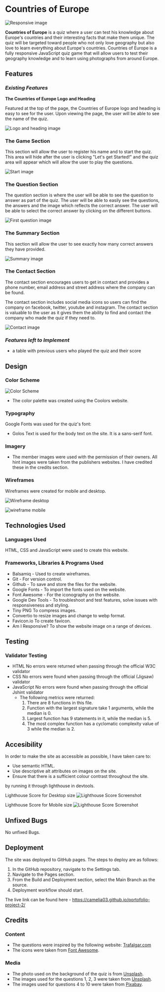 # Countries of Europe

![Responsive image](assets/images/responsive.png)


**Countries of Europe** is a quiz where a user can test his knowledge about Europe's countries and their interesting facts that make them unique. The quiz will be targeted toward people who not only love geography but also love to learn everything about Europe's countries. Countries of Europe is a fully responsive JavaScript quiz game that will allow users to test their geography knowledge and to learn using photographs from around Europe.

## Features
### *Existing Features*
**The Countries of Europe Logo and Heading**

Featured at the top of the page, the Countries of Europe logo and heading is easy to see for the user. Upon viewing the page, the user will be able to see the name of the quiz.

![Logo and heading image](assets/images/logo-and-heading.png)


### **The Game Section**

This section will allow the user to register his name and to start the quiz. This area will hide after the user is clicking "Let's get Started!" and the quiz area will appear which will allow the user to play the questions. 

![Start image](assets/images/login-and-start.png)

### **The Question Section**

The question section is where the user will be able to see the question to answer as part of the quiz. The user will be able to easily see the questions, the answers and the image which reflects the correct answer.
The user will be able to select the correct answer by clicking on the different buttons.

![First question image](assets/images/question-container.png)

### **The Summary Section**

This section will allow the user to see exactly how many correct answers they have provided.

![Summary image](assets/images/summary.png)


### **The Contact Section**
The contact section encourages users to get in contact and provides a phone number, email address and street address where the company can be found.

The contact section includes social media icons so users can find the company on facebook, twitter, youtube and instagram. The contact section is valuable to the user as it gives them the ability to find and contact the company who made the quiz if they need to.

![Contact image](assets/images/Contact.png)


### *Features left to Implement*
- a table with previous users who played the quiz and their score

## Design
### Color Scheme

![Color Scheme](assets/images/color-palette.png)

- The color palette was created using the Coolors website.

### Typography
Google Fonts was used for the quiz's font:

- Golos Text is used for the body text on the site. It is a sans-serif font.

### Imagery
- The member images were used with the permission of their owners. All  hint images were taken from the publishers websites. I have credited these in the credits section.

### Wireframes
Wireframes were created for mobile and desktop.

![Wireframe desktop](assets/images/wireframe-desktop.png)


![wireframe mobile](assets/images/wireframe-mobile.png)


## Technologies Used
### Languages Used
HTML, CSS and JavaScript were used to create this website.

### Frameworks, Libraries & Programs Used
- Balsamiq - Used to create wireframes.
- Git - For version control.
- Github - To save and store the files for the website.
- Google Fonts - To import the fonts used on the website.
- Font Awesome - For the iconography on the website.
- Google Dev Tools - To troubleshoot and test features, solve issues with responsiveness and styling.
- Tiny PNG To compress images.
- Convertio to resize images and change to webp format.
- Favicon.io To create favicon.
- Am I Responsive? To show the website image on a range of devices.

## Testing
### Validator Testing
- HTML
No errors were returned when passing through the official W3C validator
- CSS
No errors were found when passing through the official (Jigsaw) validator
- JavaScript
No errors were found when passing through the official Jshint validator
    - The following metrics were returned:
        1. There are 8 functions in this file.
        2. Function with the largest signature take 1 arguments, while the median is 0.
        3. Largest function has 9 statements in it, while the median is 5.
        4. The most complex function has a cyclomatic complexity value of 3 while the median is 2.

## Accesibility

In order to make the site as accessible as possible, I have taken care to:
- Use semantic HTML.
- Use descriptive alt attributes on images on the site.
- Ensure that there is a sufficient colour contrast throughout the site.

by running it through lighthouse in devtools.

Lighthouse Score for Desktop size
![Lighthouse Score Screenshot](assets/images/lighthouse-screenshot-desktop.png)

Lighthouse Score for Mobile size
![Lighthouse Score Screenshot](assets/images/lighthouse-screenshot-mobile.png)

## Unfixed Bugs
No unfixed Bugs.


## Deployment
The site was deployed to GitHub pages. The steps to deploy are as follows:
1. In the GitHub repository, navigate to the Settings tab.
2. Navigate to the Pages section.
3. From the Build and Deployment section, select the Main Branch as the source.
4. Deployment workflow should start.

The live link can be found here - https://camelia03.github.io/portofolio-project-2/

## Credits

### Content
- The questions were inspired by the following website: [Trafalgar.com](https://www.trafalgar.com/real-word/21-facts-europe-never-knew/)
- The icons were taken from [Font Awesome](https://fontawesome.com/).
### Media
- The photo used on the background of the quiz is from [Unsplash](https://unsplash.com/).
- The images used for the questions 1, 2, 3 were taken from [Unsplash](https://unsplash.com/).
- The images used for questions 4 to 10 were taken from [Pixabay](https://pixabay.com/).


